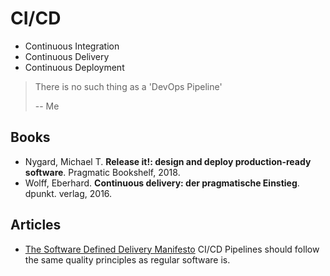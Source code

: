 # CI/CD

- Continuous Integration
- Continuous Delivery
- Continuous Deployment

> There is no such thing as a 'DevOps Pipeline'
>
> -- Me

## Books

- Nygard, Michael T. __Release it!: design and deploy production-ready software__. Pragmatic Bookshelf, 2018.
- Wolff, Eberhard. __Continuous delivery: der pragmatische Einstieg__. dpunkt. verlag, 2016.

## Articles

- [The Software Defined Delivery Manifesto](https://sdd-manifesto.org/) CI/CD Pipelines should follow the same quality principles as regular software is.
